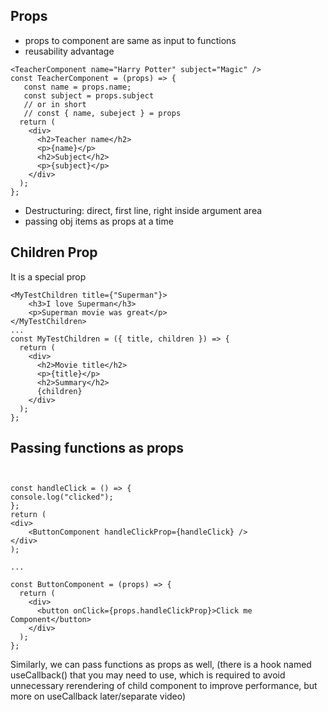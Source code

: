 ## Props

- props to component are same as input to functions
- reusability advantage

```
<TeacherComponent name="Harry Potter" subject="Magic" />
const TeacherComponent = (props) => {
   const name = props.name;
   const subject = props.subject
   // or in short
   // const { name, subeject } = props
  return (
    <div>
      <h2>Teacher name</h2>
      <p>{name}</p>
      <h2>Subject</h2>
      <p>{subject}</p>
    </div>
  );
};

```

- Destructuring: direct, first line, right inside argument area
- passing obj items as props at a time

## Children Prop

It is a special prop

```
<MyTestChildren title={"Superman"}>
    <h3>I love Superman</h3>
    <p>Superman movie was great</p>
</MyTestChildren>
...
const MyTestChildren = ({ title, children }) => {
  return (
    <div>
      <h2>Movie title</h2>
      <p>{title}</p>
      <h2>Summary</h2>
      {children}
    </div>
  );
};

```

## Passing functions as props

```


const handleClick = () => {
console.log("clicked");
};
return (
<div>
    <ButtonComponent handleClickProp={handleClick} />
</div>
);

...

const ButtonComponent = (props) => {
  return (
    <div>
      <button onClick={props.handleClickProp}>Click me Component</button>
    </div>
  );
};

```

Similarly, we can pass functions as props as well, (there is a hook named useCallback() that you may need to use, which is required to avoid unnecessary rerendering of child component to improve performance, but more on useCallback later/separate video)
